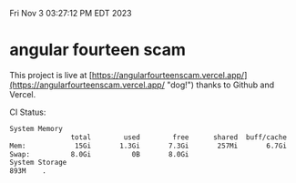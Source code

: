 Fri Nov  3 03:27:12 PM EDT 2023

# angular fourteen scam


This project is live at [https://angularfourteenscam.vercel.app/](https://angularfourteenscam.vercel.app/ "dog!") thanks to Github and Vercel.

CI Status: 

```bash
System Memory
               total        used        free      shared  buff/cache   available
Mem:            15Gi       1.3Gi       7.3Gi       257Mi       6.7Gi        13Gi
Swap:          8.0Gi          0B       8.0Gi
System Storage
893M	.
